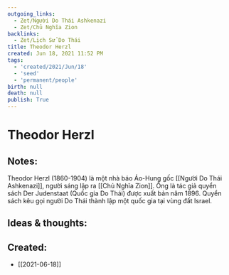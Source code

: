 ```yaml
---
outgoing_links:
  - Zet/Người Do Thái Ashkenazi
  - Zet/Chủ Nghĩa Zion
backlinks:
  - Zet/Lịch Sử Do Thái
title: Theodor Herzl
created: Jun 18, 2021 11:52 PM
tags:
  - 'created/2021/Jun/18'
  - 'seed'
  - 'permanent/people'
birth: null
death: null
publish: True
---
```

# Theodor Herzl

## Notes:
Theodor Herzl (1860-1904) là một nhà báo Áo-Hung gốc [[Người Do Thái Ashkenazi]], người sáng lập ra [[Chủ Nghĩa Zion]]. Ông là tác giả quyển sách Der Judenstaat (Quốc gia Do Thái) được xuất bản năm 1896. Quyển sách kêu gọi người Do Thái thành lập một quốc gia tại vùng đất Israel.

## Ideas & thoughts:


## Created:
- [[2021-06-18]]
